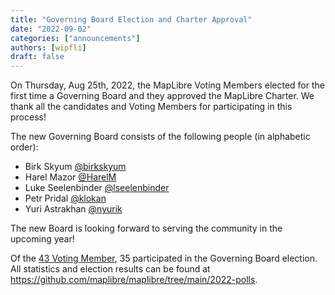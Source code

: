 ```yaml
---
title: "Governing Board Election and Charter Approval"
date: "2022-09-02"
categories: ["announcements"]
authors: [wipfli]
draft: false
---
```


On Thursday, Aug 25th, 2022, the MapLibre Voting Members elected for the first time a Governing Board and they approved the MapLibre Charter. We thank all the candidates and Voting Members for participating in this process!

The new Governing Board consists of the following people (in alphabetic order):

* Birk Skyum [@birkskyum](https://github.com/birkskyum)
* Harel Mazor [@HarelM](https://github.com/HarelM)
* Luke Seelenbinder [@lseelenbinder](https://github.com/lseelenbinder)
* Petr Pridal [@klokan](https://github.com/klokan)
* Yuri Astrakhan [@nyurik](https://github.com/nyurik)

The new Board is looking forward to serving the community in the upcoming year!

Of the [43 Voting Member](https://github.com/maplibre/maplibre/blob/main/VOTING_MEMBERS.md), 35 participated in the Governing Board election. All statistics and election results can be found at https://github.com/maplibre/maplibre/tree/main/2022-polls.
